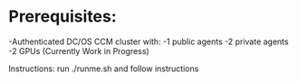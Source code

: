 # Prerequisites:
-Authenticated DC/OS CCM cluster with:
	-1 public agents
	-2 private agents
	-2 GPUs (Currently Work in Progress)

Instructions:
run ./runme.sh and follow instructions
